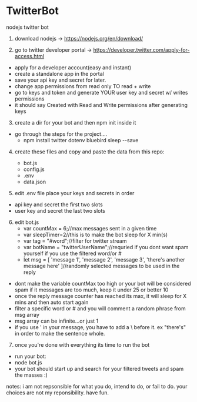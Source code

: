 # TwitterBot
nodejs twitter bot

1. download nodejs -> https://nodejs.org/en/download/

2. go to twitter developer portal -> https://developer.twitter.com/apply-for-access.html
- apply for a developer account(easy and instant)
- create a standalone app in the portal
- save your api key and secret for later.
- change app permissions from read only TO read + write
- go to keys and token and generate YOUR user key and secret w/ writes permissions
- it should say Created with Read and Write permissions after generating keys

3. create a dir for your bot and then npm init inside it
- go through the steps for the project....
    - npm install twitter dotenv bluebird sleep --save

4. create these files and copy and paste the data from this repo:
    - bot.js
    - config.js
    - .env
    - data.json

5. edit .env file place your keys and secrets in order
- api key and secret the first two slots
- user key and secret the last two slots

6. edit bot.js
    - var countMax = 6;//max messages sent in a given time
    - var sleepTimer=2//this is to make the bot sleep for X min(s)
    - var tag = "#word";//filter for twitter stream
    - var botName = "twitterUserName";//requried if you dont want spam yourself if you use the filtered word/or #
    - let msg = 
    [
    'message 1',
    'message 2',
    'message 3',
    'there\'s another message here'
    ]//randomly selected messages to be used in the reply

- dont make the variable countMax too high or your bot will be considered spam if it messages are too much, keep it under 25 or better 10
-  once the reply message counter has reached its max, it will sleep for X mins and then auto  start again
-  filter a specific word or # and you will comment a random phrase from msg array
-  msg array can be infinite...or just 1
-  if you use ' in your message, you have to add a \ before it. ex "there\'s" in order to make the sentence whole.

7. once you're done with everything its time to run the bot
- run your bot:
- node bot.js
- your bot should start up and search for your filtered tweets and spam the masses :)

notes:
i am not repsonsible for what you do, intend to do, or fail to do. your choices are not my reponsibility.
have fun.
